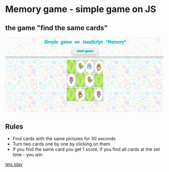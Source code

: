 # Memory game - simple game on JS
## the game "find the same cards"
 ![main image](src/images/background/memory.png)

## Rules
+ Find cards with the same pictures for 30 seconds
+ Turn two cards one by one by clicking on them
+ If you find the same card you get 1 score, if you find all cards at the set time - you win

[lets play](https://memory-game-on-js.netlify.app/)



